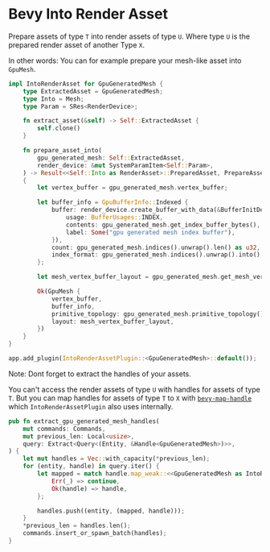 # Bevy Into Render Asset

Prepare assets of type `T` into render assets of type `U`. Where type `U` is the prepared render asset of another Type `X`.

In other words: You can for example prepare your mesh-like asset into `GpuMesh`.

```rust
impl IntoRenderAsset for GpuGeneratedMesh {
    type ExtractedAsset = GpuGeneratedMesh;
    type Into = Mesh;
    type Param = SRes<RenderDevice>;

    fn extract_asset(&self) -> Self::ExtractedAsset {
        self.clone()
    }

    fn prepare_asset_into(
        gpu_generated_mesh: Self::ExtractedAsset,
        render_device: &mut SystemParamItem<Self::Param>,
    ) -> Result<<Self::Into as RenderAsset>::PreparedAsset, PrepareAssetError<Self::ExtractedAsset>>
    {
        let vertex_buffer = gpu_generated_mesh.vertex_buffer;

        let buffer_info = GpuBufferInfo::Indexed {
            buffer: render_device.create_buffer_with_data(&BufferInitDescriptor {
                usage: BufferUsages::INDEX,
                contents: gpu_generated_mesh.get_index_buffer_bytes(),
                label: Some("gpu generated mesh index buffer"),
            }),
            count: gpu_generated_mesh.indices().unwrap().len() as u32,
            index_format: gpu_generated_mesh.indices().unwrap().into(),
        };

        let mesh_vertex_buffer_layout = gpu_generated_mesh.get_mesh_vertex_buffer_layout();

        Ok(GpuMesh {
            vertex_buffer,
            buffer_info,
            primitive_topology: gpu_generated_mesh.primitive_topology(),
            layout: mesh_vertex_buffer_layout,
        })
    }
}
```

```rust
app.add_plugin(IntoRenderAssetPlugin::<GpuGeneratedMesh>::default());
```

Note: Dont forget to extract the handles of your assets.

You can't access the render assets of type `U` with handles for assets of type `T`. But you can map handles for assets of type `T` to `X` with [`bevy-map-handle`](https://github.com/VVishion/bevy-map-handle) which `IntoRenderAssetPlugin` also uses internally.

```rust
pub fn extract_gpu_generated_mesh_handles(
    mut commands: Commands,
    mut previous_len: Local<usize>,
    query: Extract<Query<(Entity, &Handle<GpuGeneratedMesh>)>>,
) {
    let mut handles = Vec::with_capacity(*previous_len);
    for (entity, handle) in query.iter() {
        let mapped = match handle.map_weak::<<GpuGeneratedMesh as IntoRenderAsset>::Into>() {
            Err(_) => continue,
            Ok(handle) => handle,
        };

        handles.push((entity, (mapped, handle)));
    }
    *previous_len = handles.len();
    commands.insert_or_spawn_batch(handles);
}
```